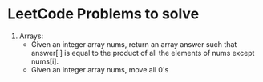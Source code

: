 # LeetCode Problems to solve

1. Arrays:
   - Given an integer array nums, return an array answer such that answer[i] is equal to the product of all the elements of nums except nums[i].
   - Given an integer array nums, move all 0's 
